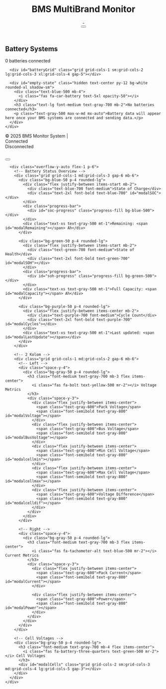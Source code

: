
<!DOCTYPE html>
<html lang="en">
<head>
  <meta charset="UTF-8">
  <meta name="viewport" content="width=device-width, initial-scale=1.0">
  <title>BMS MultiBrand</title>
  <script src="https://cdn.tailwindcss.com"></script>
  <script src="https://unpkg.com/mqtt/dist/mqtt.min.js"></script>
  <link rel="stylesheet" href="https://cdnjs.cloudflare.com/ajax/libs/font-awesome/6.4.0/css/all.min.css">
  <link href="https://fonts.googleapis.com/css2?family=Inter:wght@300;400;500;600;700&display=swap" rel="stylesheet">
  <style>
    :root {
      --primary: #2563eb;
      --secondary: #10b981;
      --danger: #ef4444;
      --warning: #f59e0b;
      --dark: #1f2937;
      --light: #f9fafb;
    }
    
    body {
      font-family: 'Inter', sans-serif;
    }
    
    .battery-card {
      transition: all 0.3s ease;
      border-left: 4px solid var(--primary);
    }
    
    .battery-card:hover {
      transform: translateY(-5px);
      box-shadow: 0 10px 25px -5px rgba(0, 0, 0, 0.1);
    }
    
    .progress-bar {
      height: 8px;
      border-radius: 4px;
      overflow: hidden;
      background-color: #e5e7eb;
    }
    
    .progress-fill {
      height: 100%;
      border-radius: 4px;
      transition: width 0.5s ease;
    }
    
    .cell-voltage {
      position: relative;
    }
    
    .cell-voltage::before {
      content: '';
      position: absolute;
      left: 0;
      top: 50%;
      transform: translateY(-50%);
      height: 70%;
      width: 4px;
      border-radius: 2px;
    }
    
    .cell-normal::before { background-color: #10b981; }
    .cell-warning::before { background-color: #f59e0b; }
    .cell-danger::before { background-color: #ef4444; }
    
    @keyframes pulse {
      0% { opacity: 1; }
      50% { opacity: 0.5; }
      100% { opacity: 1; }
    }
    
    .pulse {
      animation: pulse 2s infinite;
    }
    
    .fade-in {
      animation: fadeIn 0.5s ease-in;
    }
    
    @keyframes fadeIn {
      from { opacity: 0; transform: translateY(10px); }
      to { opacity: 1; transform: translateY(0); }
    }
  </style>
</head>
<body class="bg-gray-50 min-h-screen flex flex-col">

  <!-- Header -->
  <header class="bg-gradient-to-r from-blue-600 to-blue-800 text-white shadow-lg w-full">
    <div class="max-w-7xl mx-auto px-4 sm:px-6 py-4 flex justify-between items-center">
      <div class="flex items-center">
        <div class="bg-white/20 p-2 rounded-lg mr-3">
          <i class="fas fa-car-battery text-2xl"></i>
        </div>
        <h1 class="text-2xl font-bold">BMS MultiBrand Monitor</h1>
      </div>
      <div class="flex items-center space-x-4">
        <div class="hidden md:flex items-center space-x-2 text-sm bg-white/10 px-3 py-1 rounded-full">
          <i class="fas fa-satellite-dish"></i>
          <span id="id_monitoring">-</span>
        </div>
        <button class="bg-white/10 hover:bg-white/20 p-2 rounded-full transition">
          <i class="fas fa-cog"></i>
        </button>
      </div>
    </div>
  </header>

  <!-- Main content -->
  <main class="flex-1 p-4 sm:p-6 w-full">
    <div class="max-w-7xl mx-auto">
      <div class="mb-6 flex justify-between items-center">
        <h2 class="text-xl font-semibold text-gray-800">Battery Systems</h2>
        <div class="text-sm text-gray-500">
          <span id="total-batteries">0</span> batteries connected
        </div>
      </div>
      
      <div id="batteryGrid" class="grid grid-cols-1 sm:grid-cols-2 lg:grid-cols-3 xl:grid-cols-4 gap-5"></div>
      
      <div id="empty-state" class="hidden text-center py-12 bg-white rounded-xl shadow-sm">
        <div class="text-blue-500 mb-4">
          <i class="fas fa-car-battery text-5xl opacity-50"></i>
        </div>
        <h3 class="text-lg font-medium text-gray-700 mb-2">No batteries connected</h3>
        <p class="text-gray-500 max-w-md mx-auto">Battery data will appear here once your BMS systems are connected and sending data.</p>
      </div>
    </div>
  </main>

  <!-- Footer -->
  <footer class="bg-gray-800 text-gray-300 py-4 w-full">
    <div class="max-w-7xl mx-auto px-4 sm:px-6 flex flex-col sm:flex-row justify-between items-center">
      <div class="text-sm mb-2 sm:mb-0">
        © 2025 BMS Monitor System | <label id="id_monitoring_footer"></label>
      </div>
      <div class="text-xs flex items-center">
        <span class="flex items-center mr-3"><div class="w-2 h-2 rounded-full bg-green-500 mr-1"></div> Connected</span>
        <span class="flex items-center"><div class="w-2 h-2 rounded-full bg-red-500 mr-1"></div> Disconnected</span>
      </div>
    </div>
  </footer>

  <!-- Modal -->
  <div id="batteryModal" class="fixed inset-0 hidden bg-black/50 flex items-center justify-center z-50 p-4">
    <div class="bg-white rounded-xl shadow-2xl max-w-4xl w-full max-h-[90vh] overflow-hidden flex flex-col">
      <!-- Header Modal -->
      <div class="flex items-center justify-between px-6 py-4 border-b">
        <div class="flex items-center">
          <div id="led-modal" class="w-3 h-3 rounded-full bg-gray-300 mr-3"></div>
          <h2 id="modalTitle" class="text-xl font-semibold text-gray-800"></h2>
        </div>
        <button id="closeModal" class="text-gray-500 hover:text-gray-700">
          <i class="fas fa-times text-xl"></i>
        </button>
      </div>

      <div class="overflow-y-auto flex-1 p-6">
        <!-- Battery Status Overview -->
        <div class="grid grid-cols-1 md:grid-cols-3 gap-6 mb-6">
          <div class="bg-blue-50 p-4 rounded-lg">
            <div class="flex justify-between items-start mb-2">
              <div class="text-blue-700 font-medium">State of Charge</div>
              <div class="text-2xl font-bold text-blue-700" id="modalSOC"></div>
            </div>
            <div class="progress-bar">
              <div id="soc-progress" class="progress-fill bg-blue-500"></div>
            </div>
            <div class="text-xs text-gray-500 mt-1">Remaining: <span id="modalRemaining"></span> Ah</div>
          </div>
          
          <div class="bg-green-50 p-4 rounded-lg">
            <div class="flex justify-between items-start mb-2">
              <div class="text-green-700 font-medium">State of Health</div>
              <div class="text-2xl font-bold text-green-700" id="modalSOH"></div>
            </div>
            <div class="progress-bar">
              <div id="soh-progress" class="progress-fill bg-green-500"></div>
            </div>
            <div class="text-xs text-gray-500 mt-1">Full Capacity: <span id="modalCapacity"></span> Ah</div>
          </div>
          
          <div class="bg-purple-50 p-4 rounded-lg">
            <div class="flex justify-between items-center mb-2">
              <div class="text-purple-700 font-medium">Cycle Count</div>
              <div class="text-2xl font-bold text-purple-700" id="modalCycles"></div>
            </div>
            <div class="text-xs text-gray-500 mt-1">Last updated: <span id="modalLastUpdate"></span></div>
          </div>
        </div>

        <!-- 2 Kolom -->
        <div class="grid grid-cols-1 md:grid-cols-2 gap-6 mb-6">
          <!-- Left -->
          <div class="space-y-4">
            <div class="bg-gray-50 p-4 rounded-lg">
              <h3 class="font-medium text-gray-700 mb-3 flex items-center">
                <i class="fas fa-bolt text-yellow-500 mr-2"></i> Voltage Metrics
              </h3>
              <div class="space-y-3">
                <div class="flex justify-between items-center">
                  <span class="text-gray-600">Pack Voltage</span>
                  <span class="font-semibold text-gray-800" id="modalVoltage"></span>
                </div>
                <div class="flex justify-between items-center">
                  <span class="text-gray-600">Bus Voltage</span>
                  <span class="font-semibold text-gray-800" id="modalBusVoltage"></span>
                </div>
                <div class="flex justify-between items-center">
                  <span class="text-gray-600">Min Cell Voltage</span>
                  <span class="font-semibold text-gray-800" id="modalcellmin"></span>
                </div>
                <div class="flex justify-between items-center">
                  <span class="text-gray-600">Max Cell Voltage</span>
                  <span class="font-semibold text-gray-800" id="modalcellmax"></span>
                </div>
                <div class="flex justify-between items-center">
                  <span class="text-gray-600">Voltage Difference</span>
                  <span class="font-semibold text-gray-800" id="modalcelldif"></span>
                </div>
              </div>
            </div>
          </div>

          <!-- Right --> 
          <div class="space-y-4">
            <div class="bg-gray-50 p-4 rounded-lg">
              <h3 class="font-medium text-gray-700 mb-3 flex items-center">
                <i class="fas fa-tachometer-alt text-blue-500 mr-2"></i> Current Metrics
              </h3>
              <div class="space-y-3">
                <div class="flex justify-between items-center">
                  <span class="text-gray-600">Pack Current</span>
                  <span class="font-semibold text-gray-800" id="modalCurrent"></span>
                </div>
               
                <div class="flex justify-between items-center">
                  <span class="text-gray-600">Power</span>
                  <span class="font-semibold text-gray-800" id="modalPower"></span>
                </div>
              </div>
            </div>
          </div>
        </div>

        <!-- Cell Voltages -->
        <div class="bg-gray-50 p-4 rounded-lg">
          <h3 class="font-medium text-gray-700 mb-4 flex items-center">
            <i class="fas fa-battery-three-quarters text-green-500 mr-2"></i> Cell Voltages
          </h3>
          <div id="modalCells" class="grid grid-cols-2 sm:grid-cols-3 md:grid-cols-4 lg:grid-cols-5 gap-3"></div>
        </div>
      </div>
    </div>
  </div>

  <script>
    let id_logger = "-";
    let client;
    let batteries = [];
    
    document.getElementById("id_monitoring").innerText = id_logger;
    document.getElementById("id_monitoring_footer").innerText = id_logger;

    function startMQTT(){
      client = mqtt.connect("wss://public.cloud.shiftr.io", {
        username: "public",
        password: "public"
      });
      
      client.on("connect", () => {
        console.log("Connected to MQTT");
        client.subscribe("sysMon/"+id_logger+"/AutoPoll/#");
        client.subscribe("sysMon/"+id_logger+"/info/#");
        
        // Update connection status
        updateConnectionStatus(true);
      });

      client.on("message", (topic, message) => {
        if(topic == "sysMon/"+id_logger+"/info" ){
          let a = message.toString().split(",");
          document.getElementById("id_monitoring").innerText = id_logger +" 🌐 " + a[0] + " 📶"+a[1];
          document.getElementById("id_monitoring_footer").innerText = id_logger +" | " + a[0];
        } else {
          try {
            const raw = JSON.parse(message.toString());
            const batt = normalizeFromMqtt(raw);

            const idx = batteries.findIndex(b => (b.addr === batt.addr)&&(b.typeBattery === batt.typeBattery));
            if (idx >= 0) {
              batteries[idx] = batt; // update
              console.log("update")
            } else {
              batt.elementId = `battery-${batt.typeBattery}-${batt.addr}`;
              batteries.push(batt); // kalau address baru
              console.log("create")
            }

            renderCards();
            updateModal();
          } catch (e) {
            console.error("Invalid JSON", e);
          }
        }
      });
      
      client.on("close", () => {
        updateConnectionStatus(false);
      });
      
      client.on("error", (error) => {
        console.error("MQTT Error:", error);
        updateConnectionStatus(false);
      });
    }

    function updateConnectionStatus(connected) {
      const statusIndicator = document.getElementById('connection-status');
      if (connected) {
        document.body.classList.remove('disconnected');
        document.body.classList.add('connected');
      } else {
        document.body.classList.remove('connected');
        document.body.classList.add('disconnected');
      }
    }

    function getCurrentTimeHHMMSS() {
      const now = new Date();
      let hours = now.getHours().toString().padStart(2, '0');
      let minutes = now.getMinutes().toString().padStart(2, '0');
      let seconds = now.getSeconds().toString().padStart(2, '0');
      return `${hours}:${minutes}:${seconds}`;
    }

    function normalizeFromMqtt(data) {
      const cells = data.cell_voltages.map(v => (v/1000).toFixed(3));
      const cell_vmax = Math.max(...data.cell_voltages) / 1000;
      const cell_vmin = Math.min(...data.cell_voltages) / 1000;
      const cell_vdiff = (cell_vmax - cell_vmin) * 1000;
      
      return {
        typeBattery: data.typeBattery,
        addr: data.AddrBattery,
        soc: data.SOC.toFixed(1),
        soh: data.SOH.toFixed(1),
        voltage: data.bat_voltage.toFixed(2),
        busVoltage: data.bus_voltage.toFixed(2),
        current: data.bat_current.toFixed(2),
        capacity: data.full_capacity.toFixed(2),
        remaining: data.rem_capacity.toFixed(2),
        cycles: data.cycle_count,
        cycle_count: data.cycle_count,
        cells,
        cell_vmax: cell_vmax.toFixed(3),
        cell_vmin: cell_vmin.toFixed(3),
        cell_vdif: cell_vdiff.toFixed(0),
        time: getCurrentTimeHHMMSS(),
        power: (data.bat_voltage * data.bat_current).toFixed(2)
      };
    }

    const grid = document.getElementById("batteryGrid");
    const modal = document.getElementById("batteryModal");
    const emptyState = document.getElementById("empty-state");
    let currentAddr = null;

    // Render cards
    function renderCards() {
      if (batteries.length === 0) {
        grid.classList.add('hidden');
        emptyState.classList.remove('hidden');
        document.getElementById('total-batteries').textContent = '0';
        return;
      }
      
      grid.classList.remove('hidden');
      emptyState.classList.add('hidden');
      document.getElementById('total-batteries').textContent = batteries.length.toString();
      
      // Create a document fragment to improve performance
      const fragment = document.createDocumentFragment();
      
      batteries.forEach(batt => {
        let card = document.getElementById(`card-${batt.typeBattery}-${batt.addr}`);
        
        if (!card) {
          card = document.createElement("div");
          card.id = `card-${batt.typeBattery}-${batt.addr}`;
          card.className = "battery-card bg-white rounded-xl shadow-sm p-5 cursor-pointer hover:shadow-md fade-in";
          card.dataset.addr = String(batt.addr);
          card.innerHTML = `
            <div class="flex items-center justify-between mb-4">
              <h3 class="text-lg font-semibold text-gray-800">${batt.typeBattery} <span class="text-blue-600">#${batt.addr}</span></h3>
              <div id="led-card-${batt.addr}" class="w-3 h-3 rounded-full bg-gray-300"></div>
            </div>
            
            <div class="mb-4">
              <div class="flex justify-between items-center mb-1">
                <span class="text-sm text-gray-600">SOC</span>
                <span class="font-semibold" id="soc-value-${batt.typeBattery}-${batt.addr}">${batt.soc}%</span>
              </div>
              <div class="progress-bar">
                <div id="soc-bar-${batt.typeBattery}-${batt.addr}" class="progress-fill" style="width: ${batt.soc}%"></div>
              </div>
            </div>
            
            <div class="grid grid-cols-2 gap-4 text-sm">
              <div class="space-y-2">
                <div class="flex items-center">
                  <i class="fas fa-bolt text-yellow-500 mr-2"></i>
                  <div>
                    <div class="text-gray-500">Voltage</div>
                    <div id="voltage-${batt.typeBattery}-${batt.addr}" class="font-semibold">${batt.voltage} V</div>
                  </div>
                </div>
                <div class="flex items-center">
                  <i class="fas fa-minus-circle text-red-500 mr-2"></i>
                  <div>
                    <div class="text-gray-500">Min Cell</div>
                    <div id="cellmin-${batt.typeBattery}-${batt.addr}"  class="font-semibold">${batt.cell_vmin} V</div>
                  </div>
                </div>
              </div>
              
              <div class="space-y-2">
                <div class="flex items-center">
                  <i class="fas fa-tachometer-alt text-blue-500 mr-2"></i>
                  <div>
                    <div class="text-gray-500">Current</div>
                    <div id="current-${batt.typeBattery}-${batt.addr}" class="font-semibold">${batt.current} A</div>
                  </div>
                </div>
                <div class="flex items-center">
                  <i class="fas fa-plus-circle text-green-500 mr-2"></i>
                  <div>
                    <div class="text-gray-500">Max Cell</div>
                    <div id="cellmax-${batt.typeBattery}-${batt.addr}" class="font-semibold">${batt.cell_vmax} V</div>
                  </div>
                </div>
              </div>
            </div>
            
            <div class="mt-4 pt-3 border-t border-gray-100 text-xs text-gray-500 flex justify-between">
              <span>Cycles: ${batt.cycles}</span>
              <span><i class="far fa-clock mr-1"></i>${batt.time}</span>
            </div>
          `;
          
          card.onclick = () => openModal(batt.addr);
          fragment.appendChild(card);
        } else {
          // Update existing card
          document.getElementById(`soc-value-${batt.typeBattery}-${batt.addr}`).textContent = `${batt.soc}%`;
          document.getElementById(`soc-bar-${batt.typeBattery}-${batt.addr}`).style.width = `${batt.soc}%`;
          document.getElementById(`voltage-${batt.typeBattery}-${batt.addr}`).innerHTML = `${batt.voltage} V`;
          document.getElementById(`current-${batt.typeBattery}-${batt.addr}`).innerHTML = `${batt.current} A`;
          document.getElementById(`cellmin-${batt.typeBattery}-${batt.addr}`).innerHTML = `${batt.cell_vmin} V`;
          document.getElementById(`cellmax-${batt.typeBattery}-${batt.addr}`).innerHTML = `${batt.cell_vmax} V`;
          // Update other values as needed
          const socBar = document.getElementById(`soc-bar-${batt.typeBattery}-${batt.addr}`);
          if (batt.soc > 70) socBar.className = 'progress-fill bg-green-500';
          else if (batt.soc > 30) socBar.className = 'progress-fill bg-yellow-500';
          else socBar.className = 'progress-fill bg-red-500';
          
          // Update last update time
          card.querySelector('.text-gray-500 span:last-child').innerHTML = `<i class="far fa-clock mr-1"></i>${batt.time}`;
        }
        
        blinkLed(`led-card-${batt.addr}`);
        
        // Update SOC bar color based on value
        const socBar = document.getElementById(`soc-bar-${batt.addr}`);
        if (socBar) {
          if (batt.soc > 70) socBar.className = 'progress-fill bg-green-500';
          else if (batt.soc > 30) socBar.className = 'progress-fill bg-yellow-500';
          else socBar.className = 'progress-fill bg-red-500';
        }
      });
      
      // Only append new cards
      if (fragment.childNodes.length > 0) {
        grid.appendChild(fragment);
      }
    }

    // Open modal
    function openModal(addr) {
      currentAddr = addr;
      updateModal();
      modal.classList.remove("hidden");
      document.body.style.overflow = 'hidden';
    }

    // Update modal content
    function updateModal() {
      if (currentAddr === null) return;
      const batt = batteries.find(b => b.addr === currentAddr);
      if (!batt) return;

      document.getElementById("modalTitle").textContent = `${batt.typeBattery} #${batt.addr}`;
      document.getElementById("modalSOC").textContent = `${batt.soc}%`;
      document.getElementById("modalSOH").textContent = `${batt.soh}%`;
      document.getElementById("modalCycles").textContent = batt.cycles;
      document.getElementById("modalVoltage").textContent = `${batt.voltage} V`;
      document.getElementById("modalBusVoltage").textContent = `${batt.busVoltage} V`;
      document.getElementById("modalCurrent").textContent = `${batt.current} A`;
      document.getElementById("modalCapacity").textContent = `${batt.capacity} Ah`;
      document.getElementById("modalRemaining").textContent = `${batt.remaining} Ah`;
      document.getElementById("modalLastUpdate").textContent = batt.time;
      document.getElementById("modalcellmin").textContent = `${batt.cell_vmin} V`;
      document.getElementById("modalcellmax").textContent = `${batt.cell_vmax} V`;
      document.getElementById("modalcelldif").textContent = `${batt.cell_vdif} mV`;
      // document.getElementById("modalBusCurrent").textContent = `-`;
      document.getElementById("modalPower").textContent = `${batt.power} W`;

      // Update progress bars
      document.getElementById("soc-progress").style.width = `${batt.soc}%`;
      document.getElementById("soh-progress").style.width = `${batt.soh}%`;
      
      // Set progress bar colors
      const socProgress = document.getElementById("soc-progress");
      const sohProgress = document.getElementById("soh-progress");
      
      if (batt.soc > 70) socProgress.className = "progress-fill bg-blue-500";
      else if (batt.soc > 30) socProgress.className = "progress-fill bg-yellow-500";
      else socProgress.className = "progress-fill bg-red-500";
      
      if (batt.soh > 80) sohProgress.className = "progress-fill bg-green-500";
      else if (batt.soh > 60) sohProgress.className = "progress-fill bg-yellow-500";
      else sohProgress.className = "progress-fill bg-red-500";

      // Render cell voltages
      const cellsDiv = document.getElementById("modalCells");
      cellsDiv.innerHTML = "";
      
      batt.cells.forEach((v, i) => {
        const cellValue = parseFloat(v);
        let statusClass = "cell-normal";
        if (cellValue < 3.2) statusClass = "cell-danger";
        else if (cellValue < 3.4) statusClass = "cell-warning";
        
        const cellBox = document.createElement("div");
        cellBox.className = `cell-voltage ${statusClass} bg-white rounded-lg shadow-sm p-3 flex flex-col items-center`;
        
        const label = document.createElement("div");
        label.className = "text-xs font-medium text-gray-500 mb-1";
        label.textContent = `Cell ${i + 1}`;

        const value = document.createElement("div");
        value.className = "text-sm font-bold";
        value.textContent = `${v} V`;
        
        if (statusClass === "cell-danger") value.className += " text-red-600";
        else if (statusClass === "cell-warning") value.className += " text-yellow-600";
        else value.className += " text-green-600";

        cellBox.appendChild(label);
        cellBox.appendChild(value);
        cellsDiv.appendChild(cellBox);
      });
      
      blinkLed("led-modal");
    }

    // Close modal
    document.getElementById("closeModal").onclick = () => {
      modal.classList.add("hidden");
      document.body.style.overflow = 'auto';
      currentAddr = null;
    };
    
    modal.onclick = e => {
      if (e.target === modal) {
        modal.classList.add("hidden");
        document.body.style.overflow = 'auto';
        currentAddr = null;
      }
    };

    function blinkLed(id) {
      const el = document.getElementById(id);
      if (!el) return;
      
      el.classList.remove("bg-gray-300");
      el.classList.add("bg-green-500");
      
      setTimeout(() => {
        el.classList.remove("bg-green-500");
        el.classList.add("bg-gray-300");
      }, 250);
    }

    // Initialize on load
    window.onload = function() {
      const params = new URLSearchParams(window.location.search);
      
      if ([...params].length > 0) {
        let queryData = {};
        for (const [key, value] of params.entries()) {
          queryData[key] = value;
        }
        
        id_logger = queryData.id;
        
        if(id_logger === undefined){
          let userInput = prompt("Masukkan ID Logger:");
          if (userInput === null || userInput.trim() === "") {
            alert("Error: Please reload and input a value!");
          } else {
            id_logger = userInput;
            startMQTT();
            renderCards();
          }
        } else {
          startMQTT();
          renderCards();
        }
      } else {
        // If no URL parameters, ask for ID
        let userInput = prompt("Masukkan ID Logger:");
        if (userInput === null || userInput.trim() === "") {
          alert("Error: Please reload and input a value!");
        } else {
          id_logger = userInput;
          startMQTT();
          renderCards();
        }
      }
    };
  </script>
</body>
</html>
